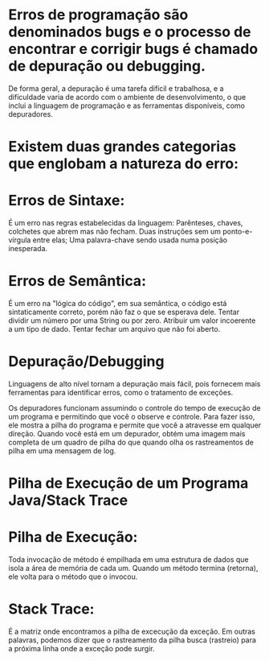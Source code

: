# Erros de programação são denominados bugs e o processo de encontrar e corrigir bugs é chamado de depuração ou debugging.

De forma geral, a depuração é uma tarefa difícil e trabalhosa, e a dificuldade varia de acordo com o ambiente de desenvolvimento, o que inclui a linguagem de programação e as ferramentas disponíveis, como depuradores.

# Existem duas grandes categorias que englobam a natureza do erro:

# Erros de Sintaxe:
É um erro nas regras estabelecidas da linguagem:
Parênteses, chaves, colchetes que abrem mas não fecham.
Duas instruções sem um ponto-e-vírgula entre elas;
Uma palavra-chave sendo usada numa posição inesperada.

# Erros de Semântica:
É um erro na "lógica do código", em sua semântica, o código está sintaticamente correto, porém não faz o que se esperava dele.
Tentar dividir um número por uma String ou por zero.
Atribuir um valor incoerente a um tipo de dado.
Tentar fechar um arquivo que não foi aberto.

# Depuração/Debugging
Linguagens de alto nível tornam a depuração mais fácil, pois fornecem mais ferramentas para identificar erros, como o tratamento de exceções.

Os depuradores funcionam assumindo o controle do tempo de execução de um programa e permitindo que você o observe e controle. Para fazer isso, ele mostra a pilha do programa e permite que você a atravesse em qualquer direção. Quando você está em um depurador, obtém uma imagem mais completa de um quadro de pilha do que quando olha os rastreamentos de pilha em uma mensagem de log.

# Pilha de Execução de um Programa Java/Stack Trace

# Pilha de Execução:
Toda invocação de método é empilhada em uma estrutura de dados que isola a área de memória de cada um. Quando um método termina (retorna), ele volta para o método que o invocou.

# Stack Trace:
É a matriz onde encontramos a pilha de excecução da exceção. Em outras palavras, podemos dizer que o rastreamento da pilha busca (rastreio) para a próxima linha onde a exceção pode surgir.